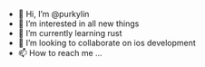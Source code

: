 - 👋 Hi, I’m @purkylin
- 👀 I’m interested in all new things
- 🌱 I’m currently learning rust
- 💞️ I’m looking to collaborate on ios development
- 📫 How to reach me ...

<!---
purkylin/purkylin is a ✨ special ✨ repository because its `README.md` (this file) appears on your GitHub profile.
You can click the Preview link to take a look at your changes.
--->
